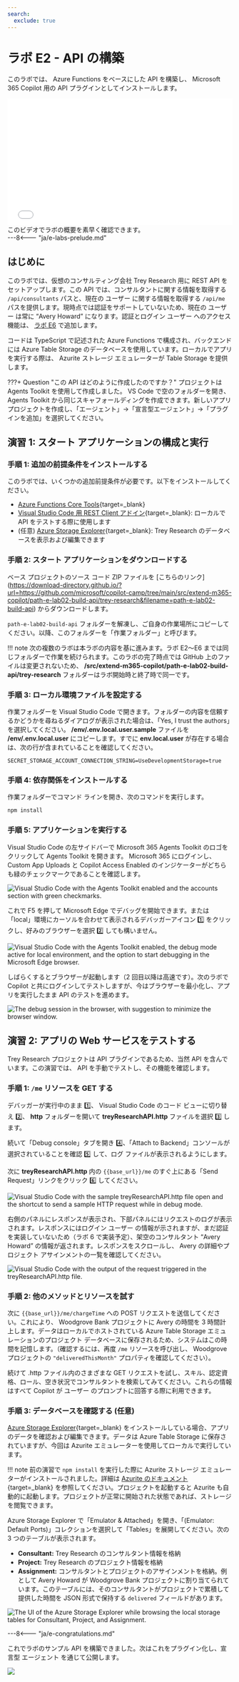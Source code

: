 ```yaml
---
search:
  exclude: true
---
```

# ラボ E2 - API の構築

このラボでは、 Azure Functions をベースにした API を構築し、 Microsoft 365 Copilot 用の API プラグインとしてインストールします。
<div class="lab-intro-video">
    <div style="flex: 1; min-width: 0;">
        <iframe  src="//www.youtube.com/embed/XO2aG3YPbPc" frameborder="0" allowfullscreen style="width: 100%; aspect-ratio: 16/9;">          
        </iframe>
          <div>このビデオでラボの概要を素早く確認できます。</div>
        </div>
    <div style="flex: 1; min-width: 0;">
  ---8<--- "ja/e-labs-prelude.md"
    </div>
</div>

## はじめに

このラボでは、仮想のコンサルティング会社 Trey Research 用に REST API をセットアップします。この API では、コンサルタントに関する情報を取得する `/api/consultants` パスと、現在の ユーザー に関する情報を取得する `/api/me` パスを提供します。現時点では認証をサポートしていないため、現在の ユーザー は常に “Avery Howard” になります。認証とログイン ユーザー へのアクセス機能は、 [ラボ E6](./06-add-authentication.md) で追加します。

コードは TypeScript で記述された Azure Functions で構成され、バックエンドには Azure Table Storage のデータベースを使用しています。ローカルでアプリを実行する際は、 Azurite ストレージ エミュレーターが Table Storage を提供します。

???+ Question "この API はどのように作成したのですか？"
    プロジェクトは Agents Toolkit を使用して作成しました。 VS Code で空のフォルダーを開き、 Agents Toolkit から同じスキャフォールディングを作成できます。新しいアプリ プロジェクトを作成し、「エージェント」→「宣言型エージェント」→「プラグインを追加」を選択してください。

## 演習 1: スタート アプリケーションの構成と実行

### 手順 1: 追加の前提条件をインストールする

このラボでは、いくつかの追加前提条件が必要です。以下をインストールしてください。

* [Azure Functions Core Tools](https://learn.microsoft.com/en-us/azure/azure-functions/functions-run-local?tabs=windows%2Cisolated-process%2Cnode-v4%2Cpython-v2%2Chttp-trigger%2Ccontainer-apps&pivots=programming-language-csharp#install-the-azure-functions-core-tools){target=_blank}  
* [Visual Studio Code 用 REST Client アドイン](https://marketplace.visualstudio.com/items?itemName=humao.rest-client){target=_blank}: ローカルで API をテストする際に使用します  
* (任意) [Azure Storage Explorer](https://azure.microsoft.com/products/storage/storage-explorer){target=_blank}: Trey Research のデータベースを表示および編集できます  

<cc-end-step lab="e2" exercise="1" step="1" />

### 手順 2: スタート アプリケーションをダウンロードする

ベース プロジェクトのソース コード ZIP ファイルを [こちらのリンク]
(https://download-directory.github.io/?url=https://github.com/microsoft/copilot-camp/tree/main/src/extend-m365-copilot/path-e-lab02-build-api/trey-research&filename=path-e-lab02-build-api) からダウンロードします。

`path-e-lab02-build-api` フォルダーを解凍し、ご自身の作業場所にコピーしてください。以降、このフォルダーを「作業フォルダー」と呼びます。

!!! note
    次の複数のラボは本ラボの内容を基に進みます。ラボ E2〜E6 までは同じフォルダーで作業を続けられます。このラボの完了時点では GitHub 上のファイルは変更されないため、 **/src/extend-m365-copilot/path-e-lab02-build-api/trey-research** フォルダーはラボ開始時と終了時で同一です。

<cc-end-step lab="e2" exercise="1" step="2" />

### 手順 3: ローカル環境ファイルを設定する

作業フォルダーを Visual Studio Code で開きます。フォルダーの内容を信頼するかどうかを尋ねるダイアログが表示された場合は、「Yes, I trust the authors」を選択してください。 **/env/.env.local.user.sample** ファイルを **/env/.env.local.user** にコピーします。すでに **env.local.user** が存在する場合は、次の行が含まれていることを確認してください。

~~~text
SECRET_STORAGE_ACCOUNT_CONNECTION_STRING=UseDevelopmentStorage=true
~~~

<cc-end-step lab="e2" exercise="1" step="3" />

### 手順 4: 依存関係をインストールする

作業フォルダーでコマンド ラインを開き、次のコマンドを実行します。

~~~sh
npm install
~~~

<cc-end-step lab="e2" exercise="1" step="4" />

### 手順 5: アプリケーションを実行する

Visual Studio Code の左サイドバーで Microsoft 365 Agents Toolkit のロゴをクリックして Agents Toolkit を開きます。 Microsoft 365 にログインし、 Custom App Uploads と Copilot Access Enabled のインジケーターがどちらも緑のチェックマークであることを確認します。

![Visual Studio Code with the Agents Toolkit enabled and the accounts section with green checkmarks.](../../assets/images/extend-m365-copilot-02/atk-accounts-logged.png)

これで F5 を押して Microsoft Edge でデバッグを開始できます。または「local」環境にカーソルを合わせて表示されるデバッガーアイコン 1️⃣ をクリックし、好みのブラウザーを選択 2️⃣ しても構いません。

![Visual Studio Code with the Agents Toolkit enabled, the debug mode active for local environment, and the option to start debugging in the Microsoft Edge browser.](../../assets/images/extend-m365-copilot-02/atk-debug.png)

しばらくするとブラウザーが起動します（2 回目以降は高速です）。次のラボで Copilot と共にログインしてテストしますが、今はブラウザーを最小化し、アプリを実行したまま API のテストを進めます。

![The debug session in the browser, with suggestion to minimize the browser window.](../../assets/images/extend-m365-copilot-02/run-in-ttk03.png)

<cc-end-step lab="e2" exercise="1" step="5" />

## 演習 2: アプリの Web サービスをテストする

Trey Research プロジェクトは API プラグインであるため、当然 API を含んでいます。この演習では、 API を手動でテストし、その機能を確認します。 

### 手順 1: `/me` リソースを GET する

デバッガーが実行中のまま 1️⃣、 Visual Studio Code のコード ビューに切り替え 2️⃣、 **http** フォルダーを開いて **treyResearchAPI.http** ファイルを選択 3️⃣ します。

続いて「Debug console」タブを開き 4️⃣、「Attach to Backend」コンソールが選択されていることを確認 5️⃣ して、ログ ファイルが表示されるようにします。

次に **treyResearchAPI.http** 内の `{{base_url}}/me` のすぐ上にある「Send Request」リンクをクリック 6️⃣ してください。

![Visual Studio Code with the sample treyResearchAPI.http file open and the shortcut to send a sample HTTP request while in debug mode.](../../assets/images/extend-m365-copilot-02/run-in-ttk04.png)

右側のパネルにレスポンスが表示され、下部パネルにはリクエストのログが表示されます。レスポンスにはログイン ユーザー の情報が示されますが、まだ認証を実装していないため（ラボ 6 で実装予定）、架空のコンサルタント “Avery Howard” の情報が返されます。レスポンスをスクロールし、 Avery の詳細やプロジェクト アサインメントの一覧を確認してください。

![Visual Studio Code with the output of the request triggered in the treyResearchAPI.http file.](../../assets/images/extend-m365-copilot-02/run-in-ttk05.png)

<cc-end-step lab="e2" exercise="2" step="1" />

### 手順 2: 他のメソッドとリソースを試す

次に `{{base_url}}/me/chargeTime` への POST リクエストを送信してください。これにより、 Woodgrove Bank プロジェクトに Avery の時間を 3 時間計上します。データはローカルでホストされている Azure Table Storage エミュレーションのプロジェクト データベースに保存されるため、システムはこの時間を記憶します。（確認するには、再度 `/me` リソースを呼び出し、 Woodgrove プロジェクトの `"deliveredThisMonth"` プロパティを確認してください）。

続けて .http ファイル内のさまざまな GET リクエストを試し、スキル、認定資格、ロール、空き状況でコンサルタントを検索してみてください。これらの情報はすべて Copilot が ユーザー のプロンプトに回答する際に利用できます。

<cc-end-step lab="e2" exercise="2" step="2" />

### 手順 3: データベースを確認する (任意)

[Azure Storage Explorer](https://azure.microsoft.com/products/storage/storage-explorer){target=_blank} をインストールしている場合、アプリのデータを確認および編集できます。データは Azure Table Storage に保存されていますが、今回は Azurite エミュレーターを使用してローカルで実行しています。

!!! note
    前の演習で `npm install` を実行した際に Azurite ストレージ エミュレーターがインストールされました。詳細は [Azurite のドキュメント](https://learn.microsoft.com/azure/storage/common/storage-use-azurite){target=_blank} を参照してください。プロジェクトを起動すると Azurite も自動的に起動します。プロジェクトが正常に開始された状態であれば、ストレージを閲覧できます。

Azure Storage Explorer で「Emulator & Attached」を開き、「(Emulator: Default Ports)」コレクションを選択して「Tables」を展開してください。次の 3 つのテーブルが表示されます。

  * **Consultant:** Trey Research のコンサルタント情報を格納  
  * **Project:** Trey Research のプロジェクト情報を格納  
  * **Assignment:** コンサルタントとプロジェクトのアサインメントを格納。例として Avery Howard が Woodgrove Bank プロジェクトに割り当てられています。このテーブルには、そのコンサルタントがプロジェクトで累積して提供した時間を JSON 形式で保持する `delivered` フィールドがあります。  

![The UI of the Azure Storage Explorer while browsing the local storage tables for Consultant, Project, and Assignment.](../../assets/images/extend-m365-copilot-02/azure-storage-explorer01.png)

<cc-end-step lab="e2" exercise="2" step="3" />

---8<--- "ja/e-congratulations.md"

これでラボのサンプル API を構築できました。次はこれをプラグイン化し、宣言型 エージェント を通じて公開します。

<cc-next />

<img src="https://m365-visitor-stats.azurewebsites.net/copilot-camp/extend-m365-copilot/02-build-the-api--ja" />